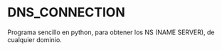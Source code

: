 # DNS_CONNECTION
Programa sencillo en python, para obtener los NS (NAME SERVER), de cualquier dominio.
